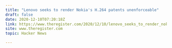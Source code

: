 ```yaml
---
title: "Lenovo seeks to render Nokia's H.264 patents unenforceable"
draft: false
date: 2020-12-10T07:20:18Z
link: https://www.theregister.com/2020/12/10/lenovo_seeks_to_render_nokias/?utm_medium=RSS&utm_source=hune
site: www.theregister.com
topic: Hacker News  

---
```

